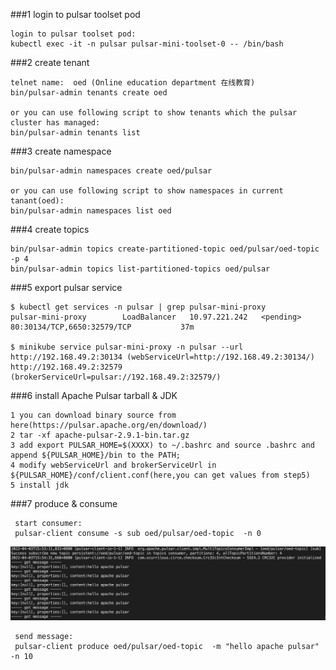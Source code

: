 ###1 login to pulsar toolset pod
```
login to pulsar toolset pod:
kubectl exec -it -n pulsar pulsar-mini-toolset-0 -- /bin/bash
```

###2 create tenant
```
telnet name:  oed (Online education department 在线教育)
bin/pulsar-admin tenants create oed

or you can use following script to show tenants which the pulsar cluster has managed:
bin/pulsar-admin tenants list
```

###3 create namespace
```
bin/pulsar-admin namespaces create oed/pulsar

or you can use following script to show namespaces in current tanant(oed):
bin/pulsar-admin namespaces list oed
```

###4 create topics
```
bin/pulsar-admin topics create-partitioned-topic oed/pulsar/oed-topic -p 4
bin/pulsar-admin topics list-partitioned-topics oed/pulsar
```

###5 export pulsar service
```
$ kubectl get services -n pulsar | grep pulsar-mini-proxy
pulsar-mini-proxy        LoadBalancer   10.97.221.242   <pending>     80:30134/TCP,6650:32579/TCP           37m

$ minikube service pulsar-mini-proxy -n pulsar --url
http://192.168.49.2:30134 (webServiceUrl=http://192.168.49.2:30134/)
http://192.168.49.2:32579 (brokerServiceUrl=pulsar://192.168.49.2:32579/)

```

###6 install Apache Pulsar tarball & JDK
```
1 you can download binary source from here(https://pulsar.apache.org/en/download/)
2 tar -xf apache-pulsar-2.9.1-bin.tar.gz
3 add export PULSAR_HOME=$(XXXX) to ~/.bashrc and source .bashrc and append ${PULSAR_HOME}/bin to the PATH;
4 modify webServiceUrl and brokerServiceUrl in ${PULSAR_HOME}/conf/client.conf(here,you can get values from step5)
5 install jdk
```

###7 produce & consume
```
 start consumer:
 pulsar-client consume -s sub oed/pulsar/oed-topic  -n 0
 ```
 ![](consumer.png)
```
 send message:
 pulsar-client produce oed/pulsar/oed-topic  -m "hello apache pulsar" -n 10

```